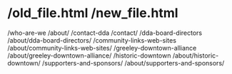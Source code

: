 # /old_file.html /new_file.html

/who-are-we /about/
/contact-dda /contact/
/dda-board-directors /about/dda-board-directors/
/community-links-web-sites /about/community-links-web-sites/
/greeley-downtown-alliance /about/greeley-downtown-alliance/
/historic-downtown /about/historic-downtown/
/supporters-and-sponsors/ /about/supporters-and-sponsors/